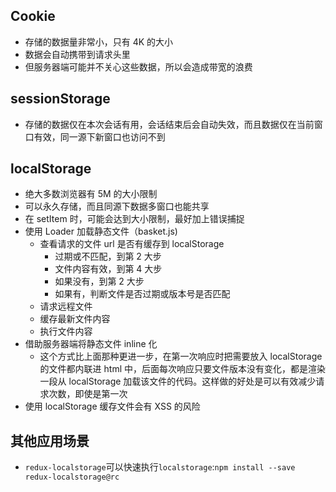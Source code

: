 ## Cookie

* 存储的数据量非常小，只有 4K 的大小
* 数据会自动携带到请求头里
* 但服务器端可能并不关心这些数据，所以会造成带宽的浪费

## sessionStorage

* 存储的数据仅在本次会话有用，会话结束后会自动失效，而且数据仅在当前窗口有效，同一源下新窗口也访问不到

## localStorage

* 绝大多数浏览器有 5M 的大小限制
* 可以永久存储，而且同源下数据多窗口也能共享
* 在 setItem 时，可能会达到大小限制，最好加上错误捕捉
* 使用 Loader 加载静态文件（basket.js)
    * 查看请求的文件 url 是否有缓存到 localStorage
        * 过期或不匹配，到第 2 大步
        * 文件内容有效，到第 4 大步
        * 如果没有，到第 2 大步
        * 如果有，判断文件是否过期或版本号是否匹配
    * 请求远程文件
    * 缓存最新文件内容
    * 执行文件内容
* 借助服务器端将静态文件 inline 化
    * 这个方式比上面那种更进一步，在第一次响应时把需要放入 localStorage 的文件都内联进 html 中，后面每次响应只要文件版本没有变化，都是渲染一段从 localStorage 加载该文件的代码。这样做的好处是可以有效减少请求次数，即使是第一次
* 使用 localStorage 缓存文件会有 XSS 的风险

## 其他应用场景

* `redux-localstorage`可以快速执行`localstorage`:```npm install --save redux-localstorage@rc```

